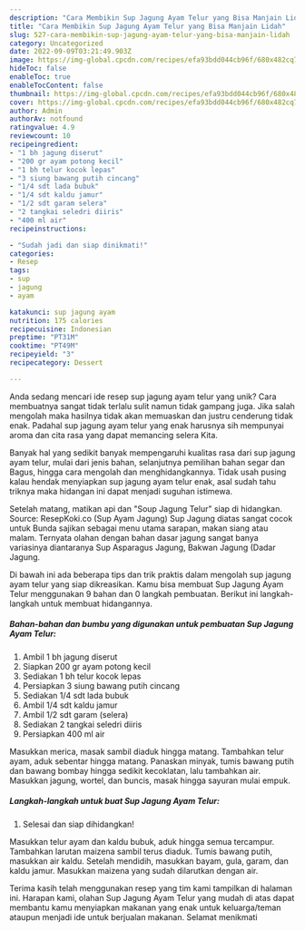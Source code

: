 ```yaml
---
description: "Cara Membikin Sup Jagung Ayam Telur yang Bisa Manjain Lidah"
title: "Cara Membikin Sup Jagung Ayam Telur yang Bisa Manjain Lidah"
slug: 527-cara-membikin-sup-jagung-ayam-telur-yang-bisa-manjain-lidah
category: Uncategorized
date: 2022-09-09T03:21:49.903Z
image: https://img-global.cpcdn.com/recipes/efa93bdd044cb96f/680x482cq70/sup-jagung-ayam-telur-foto-resep-utama.jpg
hideToc: false
enableToc: true
enableTocContent: false
thumbnail: https://img-global.cpcdn.com/recipes/efa93bdd044cb96f/680x482cq70/sup-jagung-ayam-telur-foto-resep-utama.jpg
cover: https://img-global.cpcdn.com/recipes/efa93bdd044cb96f/680x482cq70/sup-jagung-ayam-telur-foto-resep-utama.jpg
author: Admin
authorAv: notfound
ratingvalue: 4.9
reviewcount: 10
recipeingredient:
- "1 bh jagung diserut"
- "200 gr ayam potong kecil"
- "1 bh telur kocok lepas"
- "3 siung bawang putih cincang"
- "1/4 sdt lada bubuk"
- "1/4 sdt kaldu jamur"
- "1/2 sdt garam selera"
- "2 tangkai seledri diiris"
- "400 ml air"
recipeinstructions:

- "Sudah jadi dan siap dinikmati!"
categories:
- Resep
tags:
- sup
- jagung
- ayam

katakunci: sup jagung ayam 
nutrition: 175 calories
recipecuisine: Indonesian
preptime: "PT31M"
cooktime: "PT49M"
recipeyield: "3"
recipecategory: Dessert

---
```





Anda sedang mencari ide resep sup jagung ayam telur yang unik? Cara membuatnya sangat tidak terlalu sulit namun tidak gampang juga. Jika salah mengolah maka hasilnya tidak akan memuaskan dan justru cenderung tidak enak. Padahal sup jagung ayam telur yang enak harusnya sih mempunyai aroma dan cita rasa yang dapat memancing selera Kita.





Banyak hal yang sedikit banyak mempengaruhi kualitas rasa dari sup jagung ayam telur, mulai dari jenis bahan, selanjutnya pemilihan bahan segar dan Bagus, hingga cara mengolah dan menghidangkannya. Tidak usah pusing kalau hendak menyiapkan sup jagung ayam telur enak,      asal sudah tahu triknya maka hidangan ini dapat menjadi suguhan istimewa.














Setelah matang, matikan api dan &#34;Soup Jagung Telur&#34; siap di hidangkan. Source: ResepKoki.co (Sup Ayam Jagung) Sup Jagung diatas sangat cocok untuk Bunda sajikan sebagai menu utama sarapan, makan siang atau malam. Ternyata olahan dengan bahan dasar jagung sangat banya variasinya diantaranya Sup Asparagus Jagung, Bakwan Jagung (Dadar Jagung.






Di bawah ini ada beberapa tips dan trik praktis dalam mengolah sup jagung ayam telur yang siap dikreasikan. Kamu bisa membuat Sup Jagung Ayam Telur menggunakan 9 bahan dan 0 langkah pembuatan. Berikut ini langkah-langkah untuk membuat hidangannya.

<!--inarticleads1-->

##### Bahan-bahan dan bumbu yang digunakan untuk pembuatan Sup Jagung Ayam Telur:

1. Ambil 1 bh jagung diserut
1. Siapkan 200 gr ayam potong kecil
1. Sediakan 1 bh telur kocok lepas
1. Persiapkan 3 siung bawang putih cincang
1. Sediakan 1/4 sdt lada bubuk
1. Ambil 1/4 sdt kaldu jamur
1. Ambil 1/2 sdt garam (selera)
1. Sediakan 2 tangkai seledri diiris
1. Persiapkan 400 ml air


Masukkan merica, masak sambil diaduk hingga matang. Tambahkan telur ayam, aduk sebentar hingga matang. Panaskan minyak, tumis bawang putih dan bawang bombay hingga sedikit kecoklatan, lalu tambahkan air. Masukkan jagung, wortel, dan buncis, masak hingga sayuran mulai empuk. 

<!--inarticleads2-->

##### Langkah-langkah untuk buat Sup Jagung Ayam Telur:


1. Selesai dan siap dihidangkan!

Masukkan telur ayam dan kaldu bubuk, aduk hingga semua tercampur. Tambahkan larutan maizena sambil terus diaduk. Tumis bawang putih, masukkan air kaldu. Setelah mendidih, masukkan bayam, gula, garam, dan kaldu jamur. Masukkan maizena yang sudah dilarutkan dengan air. 

Terima kasih telah menggunakan resep yang tim kami tampilkan di halaman ini. Harapan kami, olahan Sup Jagung Ayam Telur yang mudah di atas dapat membantu kamu menyiapkan makanan yang enak untuk keluarga/teman ataupun menjadi ide untuk berjualan makanan. Selamat menikmati
